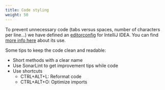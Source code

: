 ```yaml
---
title: Code styling
weight: 50
---
```


To prevent unnecessary code (tabs versus spaces, number of characters per line...) we have defined an [editorconfig](https://github.com/Pi4J/pi4j/blob/master/.editorconfig) for IntelliJ IDEA. You can find [more info here](https://www.jetbrains.com/help/idea/configuring-code-style.html) about its use.
 
Some tips to keep the code clean and readable:
* Short methods with a clear name
* Use SonarLint to get improvement tips while code
* Use shortcuts
    * CTRL+ALT+L: Reformat code
    * CTRL+ALT+O: Optimize imports